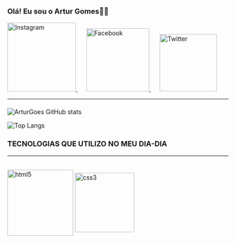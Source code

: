### Olá! Eu sou o Artur Gomes👨‍🎓

<div>
    <a href="https://www.instagram.com/eaegomexs_/" style="margin-right: 20px;">
        <img src="https://img.shields.io/badge/Instagram-E4405F?style=for-the-badge&logo=instagram&logoColor=white" alt="Instagram" width="156">
    </a>
    <a href="https://www.facebook.com/artur.gomestravassos.7" style="margin-right: 20px;">
        <img src="https://img.shields.io/badge/Facebook-1877F2?style=for-the-badge&logo=facebook&logoColor=white" alt="Facebook" width="143">
    </a>
    <a href="https://twitter.com/ArturTravassos">
        <img src="https://img.shields.io/badge/Twitter-1DA1F2?style=for-the-badge&logo=twitter&logoColor=white" alt="Twitter" width="130">
    </a>
</div>

---

<!-- Adicione margem superior aqui -->
<div style="margin-top: 20px;">
    
![ArturGoes GitHub stats](https://github-readme-stats.vercel.app/api?username=arturgoes&show_icons=true&theme=radical)

![Top Langs](https://github-readme-stats.vercel.app/api/top-langs/?username=arturgoes&langs_count=8)

</div>

### TECNOLOGIAS QUE UTILIZO NO MEU DIA-DIA
---

<div style="display: inline_block;"><br/>
    <img align="center" alt="html5" src="https://img.shields.io/badge/HTML5-E34F26?style=for-the-badge&logo=html5&logoColor=white" width="150"/>
    <img align="center" alt="css3" src="https://img.shields.io/badge/CSS3-1572B6?style=for-the-badge&logo=css3&logoColor=white" width="135"/>
</div>
